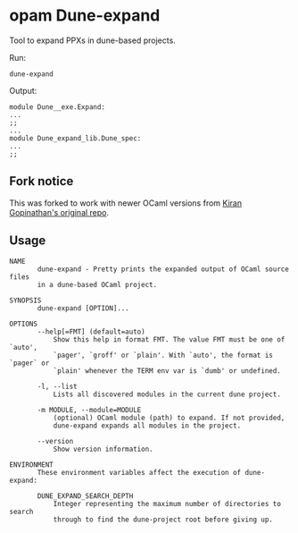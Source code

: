 # opam Dune-expand

Tool to expand PPXs in dune-based projects.

Run:
```
dune-expand
```
Output:
```
module Dune__exe.Expand:
...
;;
...
module Dune_expand_lib.Dune_spec:
...
;;
```

## Fork notice
This was forked to work with newer OCaml versions from [Kiran Gopinathan's original repo](https://gitlab.com/gopiandcode/dune-expand).

## Usage

```
NAME
       dune-expand - Pretty prints the expanded output of OCaml source files
       in a dune-based OCaml project.

SYNOPSIS
       dune-expand [OPTION]... 

OPTIONS
       --help[=FMT] (default=auto)
           Show this help in format FMT. The value FMT must be one of `auto',
           `pager', `groff' or `plain'. With `auto', the format is `pager` or
           `plain' whenever the TERM env var is `dumb' or undefined.

       -l, --list
           Lists all discovered modules in the current dune project.

       -m MODULE, --module=MODULE
           (optional) OCaml module (path) to expand. If not provided,
           dune-expand expands all modules in the project.

       --version
           Show version information.

ENVIRONMENT
       These environment variables affect the execution of dune-expand:

       DUNE_EXPAND_SEARCH_DEPTH
           Integer representing the maximum number of directories to search
           through to find the dune-project root before giving up.

```
